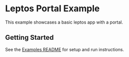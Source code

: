 # Leptos Portal Example

This example showcases a basic leptos app with a portal.

## Getting Started

See the [Examples README](../README.md) for setup and run instructions.
